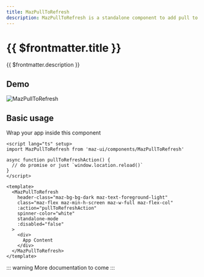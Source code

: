 ```yaml
---
title: MazPullToRefresh
description: MazPullToRefresh is a standalone component to add pull to refresh feature
---
```


# {{ $frontmatter.title }}

{{ $frontmatter.description }}

<!--@include: ./../.vitepress/mixins/getting-started.md-->

## Demo

![MazPullToRefresh](/img/maz-pull-to-refresh.gif)

## Basic usage

Wrap your app inside this component

```vue
<script lang="ts" setup>
import MazPullToRefresh from 'maz-ui/components/MazPullToRefresh'

async function pullToRefreshAction() {
  // do promise or just `window.location.reload()`
}
</script>

<template>
  <MazPullToRefresh
    header-class="maz-bg-bg-dark maz-text-foreground-light"
    class="maz-flex maz-min-h-screen maz-w-full maz-flex-col"
    :action="pullToRefreshAction"
    spinner-color="white"
    standalone-mode
    :disabled="false"
  >
    <div>
      App Content
    </div>
  </MazPullToRefresh>
</template>
```

::: warning
More documentation to come
:::

<!--@include: ./../../.vitepress/generated-docs/maz-pull-to-refresh.doc.md-->
